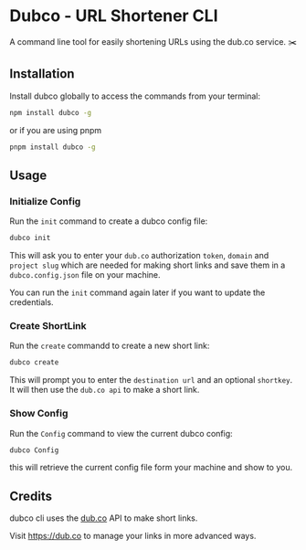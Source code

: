 # Dubco - URL Shortener CLI
A command line tool for easily shortening URLs using the dub.co service. ✂️

## Installation
Install dubco globally to access the commands from your terminal:
```bash
npm install dubco -g 
```
or if you are using pnpm 

```bash
pnpm install dubco -g
```

## Usage

### Initialize Config

Run the `init` command to create a dubco config file:

```bash
dubco init
```

This will ask you to enter your `dub.co` authorization `token`, `domain` and `project slug` which are needed for making short links and save them in a `dubco.config.json` file on your machine.

You can run the `init` command again later if you want to update the credentials.

### Create ShortLink

Run the `create` commandd to create a new short link:

```bash
dubco create
```

This will prompt you to enter the `destination url` and an optional `shortkey`. It will then use the `dub.co api` to make a short link.

### Show Config

Run the `Config` command to view the current dubco config:

```bash
dubco Config
```

this will retrieve the current config file form your machine and show to you.

## Credits

dubco cli uses the [dub.co](https://dub.co) API to make short links.

Visit https://dub.co to manage your links in more advanced ways.
